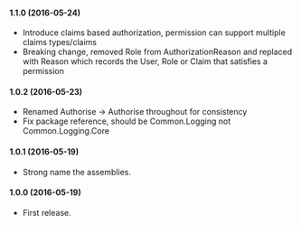#### 1.1.0 (2016-05-24)
* Introduce claims based authorization, permission can support multiple claims types/claims
* Breaking change, removed Role from AuthorizationReason and replaced with Reason which records the User, Role or Claim that satisfies a permission

#### 1.0.2 (2016-05-23)
* Renamed Authorise -> Authorise throughout for consistency
* Fix package reference, should be Common.Logging not Common.Logging.Core

#### 1.0.1 (2016-05-19)
* Strong name the assemblies.

#### 1.0.0 (2016-05-19)
* First release.